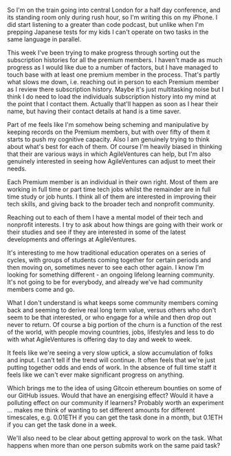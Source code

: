 

So I'm on the train going into central London for a half day conference, and its standing room only during rush hour, so I'm writing this on my iPhone. I did start listening to a greater than code podcast, but unlike when I'm prepping Japanese tests for my kids I can't operate on two tasks in the same language in parallel.


This week I've been trying to make progress through sorting out the subscription histories for all the premium members. I haven't made as much progress as I would like due to a number of factors, but I have managed to touch base with at least one premium member in the process. That's partly what slows me down, i.e. reaching out in person to each Premium member as I review there subscription history.  Maybe it's just multitasking noise but I think I do need to load the individuals subscription history into my mind at the point that I contact them. Actually that'll happen as soon as I hear their name, but having their contact details at hand is a time saver. 


Part of me feels like I'm somehow being scheming and manipulative by keeping records on the Premium members, but with over fifty of them it starts to push my cognitive capacity.  Also I am genuinely trying to think about what's best for each of them. Of course I'm heavily biased in thinking that their are various ways in which AgileVentures can help, but I'm also genuinely interested in seeing how AgileVentures can adjust to meet their needs.


Each Premium member is an individual in their own right.  Most of them are working in full time or part time tech jobs whilst the remainder are in full time study or job hunts. I think all of them are interested in improving their tech skills, and giving back to the broader tech and nonprofit community.


Reaching out to each of them I have a mental model of their tech and nonprofit interests. I try to ask about how things are going with their work or their studies and see if they are interested in some of the latest developments and offerings at AgileVentures.


It's interesting to me how traditional education operates on a series of cycles, with groups of students coming together for certain periods and then moving on, sometimes never to see each other again.  I know I'm looking for something different - an ongoing lifelong learning community. It's not going to be for everybody, and already we've had community members come and go.


What I don't understand is what keeps some community members coming back and seeming to derive real long term value, versus others who don't seem to be that interested, or who engage for a while and then drop out never to return. Of course a big portion of the churn is a function of the rest of the world, with people moving countries, jobs, lifestyles and less to do with what AgileVentures is offering day to day and week to week.


It feels like we're seeing a very slow uptick, a slow accumulation of folks and input.  I can't tell if the trend will continue. It often feels that we're just putting together odds and ends of work. In the absence of full time staff it feels like we can't ever make significant progress on anything.


Which brings me to the idea of using Gitcoin ethereum bounties on some of our GitHub issues. Would that have an energising effect? Would it have a polluting effect on our community if learners? Probably worth an experiment ... makes me think of wanting to set different amounts for different timescales, e.g. 0.01ETH if you can get the task done in a month, but 0.1ETH if you can get the task done in a week.


We'll also need to be clear about getting approval to work on the task. What happens when more than one person submits work on the same paid task?


